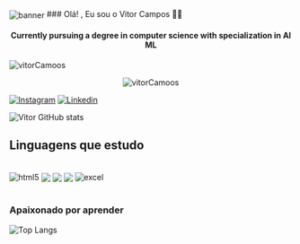 
<img align="center" src="https://64.media.tumblr.com/6b9d5fbcc7d6ebe2c3636ed25a550787/f02e19988b551a66-43/s1280x1920/311bc898f00d0bea349351a7a36333f9f659f645.gifv" alt="banner">
### Olá! , Eu sou o Vitor Campos 🤙🏾

<h4 align="center">Currently pursuing a degree in computer science with specialization in AI ML</h4>

<p align="left"> <img src="https://komarev.com/ghpvc/?username=vitorCamoos&label=Profile%20views&color=0e75b6&style=flat" alt="vitorCamoos" /> </p>

<p align="center"> <img src="https://github-profile-trophy.vercel.app/?username=vitorCamoos&column=-1&theme=onedark" alt="vitorCamoos" /></p>

<table style="width:100%">


[![Instagram](https://img.shields.io/badge/Instagram-E4405F?style=for-the-badge&logo=instagram&logoColor=white)](https://www.instagram.com/vitorsilva.nodejs/)
[![Linkedin](https://img.shields.io/badge/LinkedIn-0077B5?style=for-the-badge&logo=linkedin&logoColor=white)](https://www.linkedin.com/in/vitor-campos-6b47a2289/)

![Vitor GitHub stats](https://github-readme-stats.vercel.app/api?username=vitorCamoos&show_icons=true&theme=onedark)

## Linguagens que estudo 

<div style="display: inline_block"><br/>
<img align="center" alt="html5" src="https://img.shields.io/badge/HTML5-E34F26?style=for-the-badge&logo=html5&logoColor=white"> 
<img align="center" alt"css3" src="https://img.shields.io/badge/CSS3-1572B6?style=for-the-badge&logo=css3&logoColor=whitelogoColor=white">
<img align="center" alt"C#" src="https://img.shields.io/badge/C%23-239120?style=for-the-badge&logo=c-sharp&logoColor=white">
<img align="center" alt"Mysql" src="https://img.shields.io/badge/MySQL-00000F?style=for-the-badge&logo=mysql&logoColor=white">
<img align="center" alt="excel" src="https://img.shields.io/badge/Microsoft_Excel-217346?style=for-the-badge&logo=microsoft-excel&logoColor=white">
</div><br/>

### Apaixonado por aprender 

![Top Langs](https://github-readme-stats.vercel.app/api/top-langs/?username=vitorCamoos&hide_progress=true)



